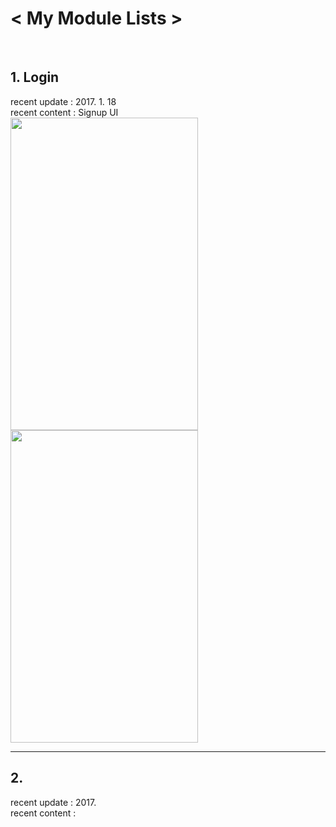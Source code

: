 <b><h1>< My Module Lists  ></h1></b> 
<br/>

<h2> 1. Login </h2>
   <t>recent update : 2017. 1. 18 <br/>
   <t>recent content : Signup UI <br/>

<img src="https://github.com/uareuni/Android_MyModules/blob/master/Login/login.png" border="0" width=300px height=500px>
<img src="https://github.com/uareuni/Android_MyModules/blob/master/Login/signup.png" border="0" width=300px height=500px>

<hr />

<h2> 2.  </h2>
recent update : 2017. <br/>
recent content : <br/>


